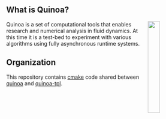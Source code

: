 ## What is Quinoa?

<img src="https://quinoacomputing.github.io/quinoa/quinoa.svg" align="right" width="25%" background=transparent>
Quinoa is a set of computational tools that enables research and numerical analysis in fluid dynamics. At this time it is a test-bed to experiment with various algorithms using fully asynchronous runtime systems.

## Organization

This repository contains [cmake](https://cmake.org) code shared between [quinoa](https://github.com/quinoacomputing/quinoa) and [quinoa-tpl](https://github.com/quinoacomputing/quinoa-tpl).
